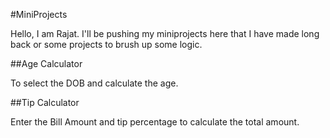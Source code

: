 #MiniProjects

Hello, I am Rajat. I'll be pushing my miniprojects here that I have made long back or some projects to brush up some logic. 

##Age Calculator

To select the DOB and calculate the age. 

##Tip Calculator

Enter the Bill Amount and tip percentage to calculate the total amount. 

